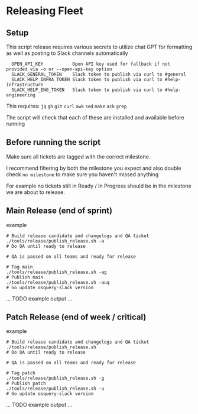
# Releasing Fleet

## Setup

This script release requires various secrets to utilize chat GPT for formatting
as well as posting to Slack channels automatically

```
  OPEN_API_KEY           Open API key used for fallback if not provided via -o or --open-api-key option
  SLACK_GENERAL_TOKEN    Slack token to publish via curl to #general
  SLACK_HELP_INFRA_TOKEN Slack token to publish via curl to #help-infrastructure
  SLACK_HELP_ENG_TOKEN   Slack token to publish via curl to #help-engineering
```

This requires:
 `jq` `gh` `git` `curl` `awk` `sed` `make` `ack` `grep`

The script will check that each of these are installed and available before running

## Before running the script

Make sure all tickets are tagged with the correct milestone.

I recommend filtering by both the milestone you expect and also double check `no milestone` to make sure you haven't missed anything

For example no tickets still in Ready / In Progress should be in the milestone we are about to release.

## Main Release (end of sprint)

example
```
# Build release candidate and changelogs and QA ticket
./tools/release/publish_release.sh -a
# Do QA until ready to release

# QA is passed on all teams and ready for release

# Tag main
./tools/release/publish_release.sh -ag
# Publish main
./tools/release/publish_release.sh -auq
# Go update osquery-slack version
```

...
TODO example output
...


## Patch Release (end of week / critical)

example
```
# Build release candidate and changelogs and QA ticket
./tools/release/publish_release.sh
# Do QA until ready to release

# QA is passed on all teams and ready for release

# Tag patch
./tools/release/publish_release.sh -g
# Publish patch
./tools/release/publish_release.sh -u
# Go update osquery-slack version
```

...
TODO example output
...

